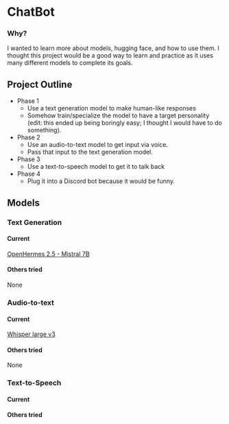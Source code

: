 # ChatBot
### Why?
I wanted to learn more about models, hugging face, and how to use them. I thought this project would be a good way to learn and practice as it uses many different models to complete its goals.

## Project Outline
 - Phase 1
    - Use a text generation model to make human-like responses
    - Somehow train/specialize the model to have a target personality (edit: this ended up being boringly easy; I thought I would have to do something).
 - Phase 2
    - Use an audio-to-text model to get input via voice.
    - Pass that input to the text generation model.
 - Phase 3
    - Use a text-to-speech model to get it to talk back
 - Phase 4
    - Plug it into a Discord bot because it would be funny. 

## Models

### Text Generation
#### Current
[OpenHermes 2.5 - Mistral 7B](https://huggingface.co/teknium/OpenHermes-2.5-Mistral-7B)
#### Others tried
None

### Audio-to-text
#### Current
[Whisper large v3](https://huggingface.co/Systran/faster-whisper-large-v3)
#### Others tried
None

### Text-to-Speech
#### Current
#### Others tried
